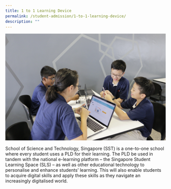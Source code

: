 ```yaml
---
title: 1 to 1 Learning Device
permalink: /student-admission/1-to-1-learning-device/
description: ""
---
```

![](/images/1-to-1.jpg)

School of Science and Technology, Singapore (SST) is a one-to-one school where every student uses a PLD for their learning. The PLD be used in tandem with the national e-learning platform – the Singapore Student Learning Space (SLS) – as well as other educational technology to personalise and enhance students’ learning. This will also enable students to acquire digital skills and apply these skills as they navigate an increasingly digitalised world.
